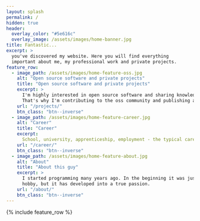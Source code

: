 ```yaml
---
layout: splash
permalink: /
hidden: true
header:
  overlay_color: "#5e616c"
  overlay_image: /assets/images/home-banner.jpg
title: Fantastic...
excerpt: >
  you've discovered my website. Here you will find everything
  important about me, my professional work and private projects.
feature_row:
  - image_path: /assets/images/home-feature-oss.jpg
    alt: "Open source software and private projects"
    title: "Open source software and private projects"
    excerpt: >
      I'm highly interested in open source software and sharing knowledge.
      That's why I'm contributing to the oss community and publishing almost every project under an open source license.
    url: "/projects/"
    btn_class: "btn--inverse"
  - image_path: /assets/images/home-feature-career.jpg
    alt: "Career"
    title: "Career"
    excerpt:
      School, university, apprenticeship, employment - the typical career... or maybe not?
    url: "/career/"
    btn_class: "btn--inverse"
  - image_path: /assets/images/home-feature-about.jpg
    alt: "About"
    title: "About this guy"
    excerpt: >
      I started programming many years ago. In the beginning it was just a nerdy
      hobby, but it has developed into a true passion.
    url: "/about/"
    btn_class: "btn--inverse"
---
```


{% include feature_row %}
